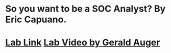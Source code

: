 <h1>So you want to be a SOC Analyst? By Eric Capuano. <h1>

 [Lab Link](https://blog.ecapuano.com/p/so-you-want-to-be-a-soc-analyst-intro?sd=pf) 
 [Lab Video by Gerald Auger](https://www.youtube.com/watch?v=oOzihldLz7U&t=421s) 



<!--
 ```diff
- text in red
+ text in green
! text in orange
# text in gray
@@ text in purple (and bold)@@
```
--!>


